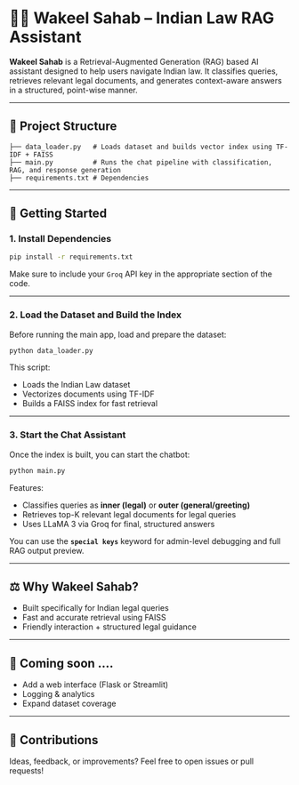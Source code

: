 
# 🧑‍⚖️ Wakeel Sahab – Indian Law RAG Assistant

**Wakeel Sahab** is a Retrieval-Augmented Generation (RAG) based AI assistant designed to help users navigate Indian law. It classifies queries, retrieves relevant legal documents, and generates context-aware answers in a structured, point-wise manner.

---

## 📁 Project Structure

```
├── data_loader.py   # Loads dataset and builds vector index using TF-IDF + FAISS
├── main.py          # Runs the chat pipeline with classification, RAG, and response generation
├── requirements.txt # Dependencies
```

---

## 🚀 Getting Started

### 1. Install Dependencies

```bash
pip install -r requirements.txt
```

Make sure to include your `Groq` API key in the appropriate section of the code.

---

### 2. Load the Dataset and Build the Index

Before running the main app, load and prepare the dataset:

```bash
python data_loader.py
```

This script:

* Loads the Indian Law dataset
* Vectorizes documents using TF-IDF
* Builds a FAISS index for fast retrieval

---

### 3. Start the Chat Assistant

Once the index is built, you can start the chatbot:

```bash
python main.py
```

Features:

* Classifies queries as **inner (legal)** or **outer (general/greeting)**
* Retrieves top-K relevant legal documents for legal queries
* Uses LLaMA 3 via Groq for final, structured answers

You can use the **`special keys`** keyword for admin-level debugging and full RAG output preview.

---

## ⚖️ Why Wakeel Sahab?

* Built specifically for Indian legal queries
* Fast and accurate retrieval using FAISS
* Friendly interaction + structured legal guidance

---

## 📌 Coming soon ....

* Add a web interface (Flask or Streamlit)
* Logging & analytics
* Expand dataset coverage

---

## 🙌 Contributions

Ideas, feedback, or improvements? Feel free to open issues or pull requests!
